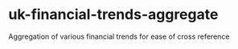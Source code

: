# uk-financial-trends-aggregate
Aggregation of various financial trends for ease of cross reference
